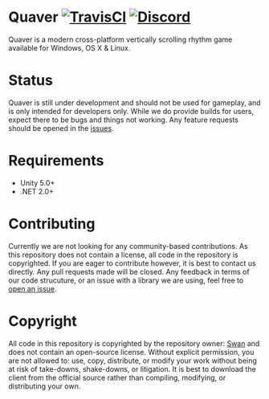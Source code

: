 # Quaver [![TravisCI](https://travis-ci.com/Swan/Quaver.svg?token=NHZjzNfqaGjpVAkssS34&branch=master)](https://github.com/Swan/Quaver) [![Discord](https://discordapp.com/api/guilds/354206121386573824/widget.png?style=shield)](https://discord.gg/nJa8VFr)
Quaver is a modern cross-platform vertically scrolling rhythm game available for Windows, OS X & Linux.

# Status
Quaver is still under development and should not be used for gameplay, and is only intended for developers only. While we do provide builds for users, expect there to be bugs and things not working. Any feature requests should be opened in the [issues](https://github.com/Swan/Quaver/issues).

# Requirements
* Unity 5.0+
* .NET 2.0+

# Contributing 
Currently we are not looking for any community-based contributions. As this repository does not contain a license, all code in the repository is copyrighted. If you are eager to contribute however, it is best to contact us directly. Any pull requests made will be closed. Any feedback in terms of our code strucuture, or an issue with a library we are using, feel free to [open an issue](https://github.com/Swan/Quaver/issues).

# Copyright
All code in this repository is copyrighted by the repository owner: [Swan](https://github.com/Swan) and does not contain an open-source license. Without explicit permission, you are not allowed to: use, copy, distribute, or modify your work without being at risk of take-downs, shake-downs, or litigation. It is best to download the client from the official source rather than compiling, modifying, or distributing your own. 
